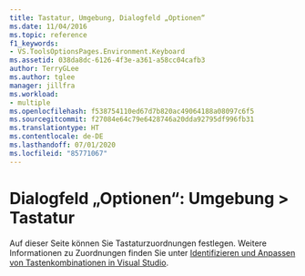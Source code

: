```yaml
---
title: Tastatur, Umgebung, Dialogfeld „Optionen“
ms.date: 11/04/2016
ms.topic: reference
f1_keywords:
- VS.ToolsOptionsPages.Environment.Keyboard
ms.assetid: 038da8dc-6126-4f3e-a361-a58cc04cafb3
author: TerryGLee
ms.author: tglee
manager: jillfra
ms.workload:
- multiple
ms.openlocfilehash: f538754110ed67d7b820ac49064188a08097c6f5
ms.sourcegitcommit: f27084e64c79e6428746a20dda92795df996fb31
ms.translationtype: HT
ms.contentlocale: de-DE
ms.lasthandoff: 07/01/2020
ms.locfileid: "85771067"
---
```

# <a name="options-dialog-box-environment--keyboard"></a>Dialogfeld „Optionen“: Umgebung \> Tastatur

Auf dieser Seite können Sie Tastaturzuordnungen festlegen. Weitere Informationen zu Zuordnungen finden Sie unter [Identifizieren und Anpassen von Tastenkombinationen in Visual Studio](../../ide/identifying-and-customizing-keyboard-shortcuts-in-visual-studio.md).